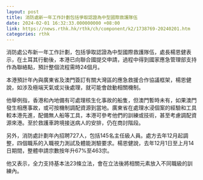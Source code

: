 ```yaml
---
layout: post
title: 消防處新一年工作計劃包括爭取認證為中型國際救護隊伍
date: 2024-02-01 16:32:33.000000000 +08:00
link: https://news.rthk.hk/rthk/ch/component/k2/1738769-20240201.htm
categories: rthk
---
```


消防處公布新一年工作計劃，包括爭取認證為中型國際救護隊伍，處長楊恩健表示，在土耳其行動後，本港已向聯合國提交申請，過程中得到國家應急管理部支持作為聯絡點，預計整個流程需時24個月。

本港預計年內與廣東省及澳門簽訂有關大灣區的應急救援合作協議框架，楊恩健說，如涉及極端天氣或災後處理，就可能會啟動相關機制。

他舉例指，香港和內地備有可處理核生化事故的船隻，但澳門暫時未有，如果澳門發生相應事故，或可按機制調配資源到當地。廣東省在處理水浸個案的經驗和工具較本港先進，配備無人船等工具，本港可參考他們的訓練或技術，甚至考慮調配資源來港。至於救護車跨境接送病人的安排，仍在商討階段。

另外，消防處計劃年內招聘727人，包括145名主任級人員。處方去年12月起調整，四個職系的入職視力測試及體能測驗要求。楊恩健說，去年12月1日至上月14日期間，整體申請宗數按年升67%至463宗。

他又表示，全力支持基本法23條立法，會在立法後將相關元素放入不同職級的訓練內。
